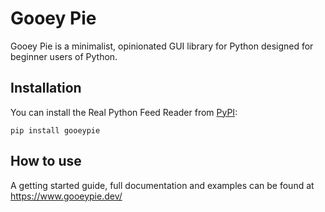 # Gooey Pie

Gooey Pie is a minimalist, opinionated GUI library for Python designed for beginner users of Python.

## Installation

You can install the Real Python Feed Reader from [PyPI](https://pypi.org/project/gooeypie/):

    pip install gooeypie

## How to use

A getting started guide, full documentation and examples can be found at https://www.gooeypie.dev/
